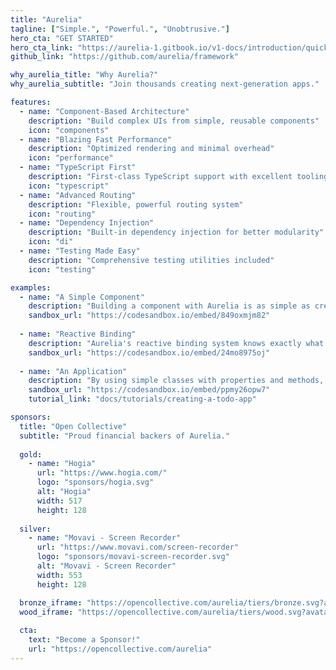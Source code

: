 ```yaml
---
title: "Aurelia"
tagline: ["Simple.", "Powerful.", "Unobtrusive."]
hero_cta: "GET STARTED"
hero_cta_link: "https://aurelia-1.gitbook.io/v1-docs/introduction/quick-start"
github_link: "https://github.com/aurelia/framework"

why_aurelia_title: "Why Aurelia?"
why_aurelia_subtitle: "Join thousands creating next-generation apps."

features:
  - name: "Component-Based Architecture"
    description: "Build complex UIs from simple, reusable components"
    icon: "components"
  - name: "Blazing Fast Performance"
    description: "Optimized rendering and minimal overhead"
    icon: "performance"
  - name: "TypeScript First"
    description: "First-class TypeScript support with excellent tooling"
    icon: "typescript"
  - name: "Advanced Routing"
    description: "Flexible, powerful routing system"
    icon: "routing"
  - name: "Dependency Injection"
    description: "Built-in dependency injection for better modularity"
    icon: "di"
  - name: "Testing Made Easy"
    description: "Comprehensive testing utilities included"
    icon: "testing"

examples:
  - name: "A Simple Component"
    description: "Building a component with Aurelia is as simple as creating a vanilla JavaScript or TypeScript class with normal properties and methods."
    sandbox_url: "https://codesandbox.io/embed/849oxmjm82"
    
  - name: "Reactive Binding"
    description: "Aurelia's reactive binding system knows exactly what changes and when it changes. It uses this knowledge to update your UI in the most efficient way possible."
    sandbox_url: "https://codesandbox.io/embed/24mo8975oj"
    
  - name: "An Application"
    description: "By using simple classes with properties and methods, we can assemble a full application. This Todo example uses a vanilla JS array to track a list of todos. It also tracks the text you enter to create new todos. Despite the fact that this is a simple app, the basic vanilla JS patterns shown here can scale to apps containing hundreds of thousands of lines of code."
    sandbox_url: "https://codesandbox.io/embed/ppmy26opw7"
    tutorial_link: "docs/tutorials/creating-a-todo-app"

sponsors:
  title: "Open Collective"
  subtitle: "Proud financial backers of Aurelia."
  
  gold:
    - name: "Hogia"
      url: "https://www.hogia.com/"
      logo: "sponsors/hogia.svg"
      alt: "Hogia"
      width: 517
      height: 128
      
  silver:
    - name: "Movavi - Screen Recorder"
      url: "https://www.movavi.com/screen-recorder"
      logo: "sponsors/movavi-screen-recorder.svg"
      alt: "Movavi - Screen Recorder"
      width: 553
      height: 128

  bronze_iframe: "https://opencollective.com/aurelia/tiers/bronze.svg?avatarHeight=64&button=false&width=1024"
  wood_iframe: "https://opencollective.com/aurelia/tiers/wood.svg?avatarHeight=32&button=false&width=512"
  
  cta:
    text: "Become a Sponsor!"
    url: "https://opencollective.com/aurelia"
---
```

